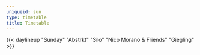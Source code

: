 ```yaml
---
uniqueid: sun
type: timetable
title: Timetable
---
```


{{< daylineup "Sunday" "Abstrkt" "Silo" "Nico Morano & Friends" "Giegling" >}}


